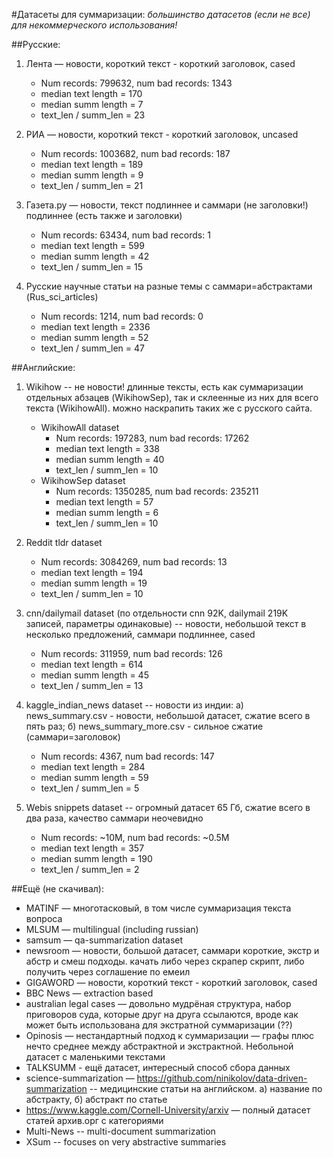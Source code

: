 #Датасеты для суммаризации:
*большинство датасетов (если не все) для некоммерческого использования!*

##Русские:

1. Лента — новости, короткий текст - короткий заголовок, cased
    - Num records: 799632, num bad records: 1343
    - median text length = 170
    - median summ length = 7
    - text_len / summ_len = 23

2. РИА — новости, короткий текст - короткий заголовок, uncased
    - Num records: 1003682, num bad records: 187
    - median text length = 189
    - median summ length = 9
    - text_len / summ_len = 21

3. Газета.ру — новости, текст подлиннее и саммари (не заголовки!) подлиннее (есть также и заголовки)
    - Num records: 63434, num bad records: 1
    - median text length = 599
    - median summ length = 42
    - text_len / summ_len = 15

4. Русские научные статьи на разные темы с саммари=абстрактами (Rus_sci_articles)
    - Num records: 1214, num bad records: 0
    - median text length = 2336
    - median summ length = 52
    - text_len / summ_len = 47


##Английские:

1. Wikihow -- не новости! длинные тексты, есть как суммаризации отдельных абзацев (WikihowSep), так и склеенные из них для всего текста (WikihowAll). можно наскрапить таких же с русского сайта.
    - WikihowAll dataset 
        - Num records: 197283, num bad records: 17262
        - median text length = 338
        - median summ length = 40
        - text_len / summ_len = 10
    - WikihowSep dataset
        - Num records: 1350285, num bad records: 235211
        - median text length = 57
        - median summ length = 6
        - text_len / summ_len = 10

2. Reddit tldr dataset
    - Num records: 3084269, num bad records: 13
    - median text length = 194
    - median summ length = 19
    - text_len / summ_len = 10

3. cnn/dailymail dataset (по отдельности cnn 92K, dailymail 219K записей, параметры одинаковые) -- новости, небольшой текст в несколько предложений, саммари подлиннее, cased
    - Num records: 311959, num bad records: 126
    - median text length = 614
    - median summ length = 45
    - text_len / summ_len = 13

4. kaggle_indian_news dataset -- новости из индии: а) news_summary.csv - новости, небольшой датасет, сжатие всего в пять раз; б) news_summary_more.csv - сильное сжатие (саммари=заголовок)
    - Num records: 4367, num bad records: 147
    - median text length = 284
    - median summ length = 59
    - text_len / summ_len = 5

5. Webis snippets dataset -- огромный датасет 65 Гб, сжатие всего в два раза, качество саммари неочевидно
    - Num records: ~10M, num bad records: ~0.5M
    - median text length = 357
    - median summ length = 190
    - text_len / summ_len = 2


##Ещё (не скачивал):
- MATINF — многотасковый, в том числе суммаризация текста вопроса
- MLSUM — multilingual (including russian)
- samsum — qa-summarization dataset
- newsroom — новости, большой датасет, саммари короткие, экстр и абстр и смеш подходы. качать либо через скрапер скрипт, либо получить через соглашение по емеил
- GIGAWORD — новости, короткий текст - короткий заголовок, cased
- BBC News — extraction based
- australian legal cases — довольно мудрёная структура, набор приговоров суда, которые друг на друга ссылаются, вроде как может быть использована для экстратной суммаризации (??)
- Opinosis — нестандартный подход к суммаризации — графы плюс нечто среднее между абстрактной и экстрактной. Небольной датасет с маленькими текстами
- TALKSUMM - ещё датасет, интересный способ сбора данных
- science-summarization — https://github.com/ninikolov/data-driven-summarization -- медицинские статьи на английском. а) название по абстракту, б) абстракт по статье
- https://www.kaggle.com/Cornell-University/arxiv — полный датасет статей архив.орг с категориями
- Multi-News -- multi-document summarization
- XSum -- focuses on very abstractive summaries


